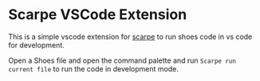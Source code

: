 # Scarpe VSCode Extension

This is a simple vscode extension for [scarpe](https:://github.com/scarpe-team/scarpe) to run shoes code in vs code for development.

Open a Shoes file and open the command palette and run `Scarpe run current file` to run the code in development mode.

